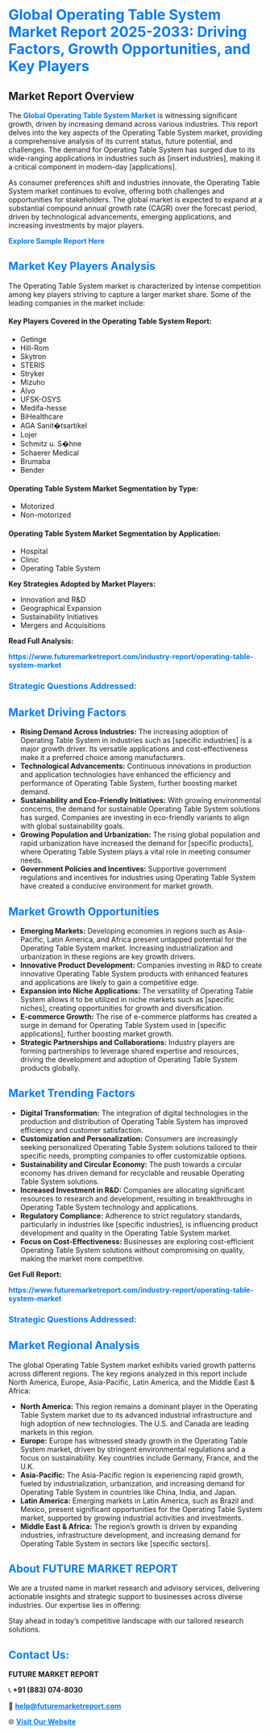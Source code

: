 <h1 style="color: #007BFF;">Global Operating Table System Market Report 2025-2033: Driving Factors, Growth Opportunities, and Key Players</h1>

<section id="overview">
<h2>Market Report Overview</h2>
<p>The <a href="https://www.futuremarketreport.com/industry-report/operating-table-system-market" style="color: #007BFF; text-decoration: none;"><strong>Global Operating Table System Market</strong></a> is witnessing significant growth, driven by increasing demand across various industries. This report delves into the key aspects of the Operating Table System market, providing a comprehensive analysis of its current status, future potential, and challenges. The demand for Operating Table System has surged due to its wide-ranging applications in industries such as [insert industries], making it a critical component in modern-day [applications].</p>
<p>As consumer preferences shift and industries innovate, the Operating Table System market continues to evolve, offering both challenges and opportunities for stakeholders. The global market is expected to expand at a substantial compound annual growth rate (CAGR) over the forecast period, driven by technological advancements, emerging applications, and increasing investments by major players.</p>
</section>

<section id="overview">
<p><a href="https://www.futuremarketreport.com/request-sample/reportId=123342" style="color: #007BFF; text-decoration: none;"><strong>Explore Sample Report Here</strong></a></p>
</section>

<section id="key-players">
<h2 style="color: #007BFF;">Market Key Players Analysis</h2>
<p>The Operating Table System market is characterized by intense competition among key players striving to capture a larger market share. Some of the leading companies in the market include:</p>
<h4>Key Players Covered in the Operating Table System Report:</h4>
<ul><li>Getinge</li><li>Hill-Rom</li><li>Skytron</li><li>STERIS</li><li>Stryker</li><li>Mizuho</li><li>Alvo</li><li>UFSK-OSYS</li><li>Medifa-hesse</li><li>BiHealthcare</li><li>AGA Sanit�tsartikel</li><li>Lojer</li><li>Schmitz u. S�hne</li><li>Schaerer Medical</li><li>Brumaba</li><li>Bender</li></ul>
<h4>Operating Table System Market Segmentation by Type:</h4>
<ul><li>Motorized</li><li>Non-motorized</li></ul>

<h4>Operating Table System Market Segmentation by Application:</h4>
<ul><li>Hospital</li><li>Clinic</li><li>Operating Table System</li></ul>
<p><strong>Key Strategies Adopted by Market Players:</strong></p>
<ul>
<li>Innovation and R&D</li>
<li>Geographical Expansion</li>
<li>Sustainability Initiatives</li>
<li>Mergers and Acquisitions</li>
</ul>
</section>

<section>
<p><strong>Read Full Analysis: </strong></p><a href="https://www.futuremarketreport.com/industry-report/operating-table-system-market" style="color: #007BFF; text-decoration: none;"><strong>https://www.futuremarketreport.com/industry-report/operating-table-system-market</strong></a>
<h3 style="color: #007BFF;">Strategic Questions Addressed:</h3>
</section>

<section id="driving-factors">
<h2 style="color: #007BFF;">Market Driving Factors</h2>
<ul>
<li><strong>Rising Demand Across Industries:</strong> The increasing adoption of Operating Table System in industries such as [specific industries] is a major growth driver. Its versatile applications and cost-effectiveness make it a preferred choice among manufacturers.</li>
<li><strong>Technological Advancements:</strong> Continuous innovations in production and application technologies have enhanced the efficiency and performance of Operating Table System, further boosting market demand.</li>
<li><strong>Sustainability and Eco-Friendly Initiatives:</strong> With growing environmental concerns, the demand for sustainable Operating Table System solutions has surged. Companies are investing in eco-friendly variants to align with global sustainability goals.</li>
<li><strong>Growing Population and Urbanization:</strong> The rising global population and rapid urbanization have increased the demand for [specific products], where Operating Table System plays a vital role in meeting consumer needs.</li>
<li><strong>Government Policies and Incentives:</strong> Supportive government regulations and incentives for industries using Operating Table System have created a conducive environment for market growth.</li>
</ul>
</section>

<section id="growth-opportunities">
<h2 style="color: #007BFF;">Market Growth Opportunities</h2>
<ul>
<li><strong>Emerging Markets:</strong> Developing economies in regions such as Asia-Pacific, Latin America, and Africa present untapped potential for the Operating Table System market. Increasing industrialization and urbanization in these regions are key growth drivers.</li>
<li><strong>Innovative Product Development:</strong> Companies investing in R&D to create innovative Operating Table System products with enhanced features and applications are likely to gain a competitive edge.</li>
<li><strong>Expansion into Niche Applications:</strong> The versatility of Operating Table System allows it to be utilized in niche markets such as [specific niches], creating opportunities for growth and diversification.</li>
<li><strong>E-commerce Growth:</strong> The rise of e-commerce platforms has created a surge in demand for Operating Table System used in [specific applications], further boosting market growth.</li>
<li><strong>Strategic Partnerships and Collaborations:</strong> Industry players are forming partnerships to leverage shared expertise and resources, driving the development and adoption of Operating Table System products globally.</li>
</ul>
</section>

<section id="trending-factors">
<h2 style="color: #007BFF;">Market Trending Factors</h2>
<ul>
<li><strong>Digital Transformation:</strong> The integration of digital technologies in the production and distribution of Operating Table System has improved efficiency and customer satisfaction.</li>
<li><strong>Customization and Personalization:</strong> Consumers are increasingly seeking personalized Operating Table System solutions tailored to their specific needs, prompting companies to offer customizable options.</li>
<li><strong>Sustainability and Circular Economy:</strong> The push towards a circular economy has driven demand for recyclable and reusable Operating Table System solutions.</li>
<li><strong>Increased Investment in R&D:</strong> Companies are allocating significant resources to research and development, resulting in breakthroughs in Operating Table System technology and applications.</li>
<li><strong>Regulatory Compliance:</strong> Adherence to strict regulatory standards, particularly in industries like [specific industries], is influencing product development and quality in the Operating Table System market.</li>
<li><strong>Focus on Cost-Effectiveness:</strong> Businesses are exploring cost-efficient Operating Table System solutions without compromising on quality, making the market more competitive.</li>
</ul>
</section>

<section>
<p><strong>Get Full Report: </strong></p><a href="https://www.futuremarketreport.com/industry-report/operating-table-system-market" style="color: #007BFF; text-decoration: none;"><strong>https://www.futuremarketreport.com/industry-report/operating-table-system-market</strong></a>
<h3 style="color: #007BFF;">Strategic Questions Addressed:</h3>
</section>


<section id="regional-analysis">
<h2 style="color: #007BFF;">Market Regional Analysis</h2>
<p>The global Operating Table System market exhibits varied growth patterns across different regions. The key regions analyzed in this report include North America, Europe, Asia-Pacific, Latin America, and the Middle East & Africa:</p>
<ul>
<li><strong>North America:</strong> This region remains a dominant player in the Operating Table System market due to its advanced industrial infrastructure and high adoption of new technologies. The U.S. and Canada are leading markets in this region.</li>
<li><strong>Europe:</strong> Europe has witnessed steady growth in the Operating Table System market, driven by stringent environmental regulations and a focus on sustainability. Key countries include Germany, France, and the U.K.</li>
<li><strong>Asia-Pacific:</strong> The Asia-Pacific region is experiencing rapid growth, fueled by industrialization, urbanization, and increasing demand for Operating Table System in countries like China, India, and Japan.</li>
<li><strong>Latin America:</strong> Emerging markets in Latin America, such as Brazil and Mexico, present significant opportunities for the Operating Table System market, supported by growing industrial activities and investments.</li>
<li><strong>Middle East & Africa:</strong> The region’s growth is driven by expanding industries, infrastructure development, and increasing demand for Operating Table System in sectors like [specific sectors].</li>
</ul>
</section>

<footer>
<h2 style="color: #007BFF;">About FUTURE MARKET REPORT</h2>
<p>We are a trusted name in market research and advisory services, delivering actionable insights and strategic support to businesses across diverse industries. Our expertise lies in offering:</p>

<p>Stay ahead in today’s competitive landscape with our tailored research solutions.</p>

<h2 style="color: #007BFF;">Contact Us:</h2>
<p><strong>FUTURE MARKET REPORT</strong></p>
<p>📞 <strong>+91 (883) 074-8030</strong></p>
<p>📧 <strong><a href="mailto:help@futuremarketreport.com" style="color: #007BFF;">help@futuremarketreport.com</a></strong></p>
<p>🌐 <strong><a href="https://www.futuremarketreport.com/" style="color: #007BFF;">Visit Our Website</a></strong></p>
</footer>